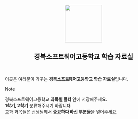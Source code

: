 <div align="center">
  <img src="https://github.com/PDS-gbsw/.github/assets/133763382/685a0f82-ea05-4875-9ef4-5b8fba51def9"  width="120px"/>
  
  ## 경북소프트웨어고등학교 학습 자료실
</div>  <br/>

이곳은 여러분이 가꾸는 **경북소프트웨어고등학교 학습 자료실**입니다.   
> [!Note]
경북소프트웨어고등학교 **과목별 폴더** 안에 저장해주세요.   
**1학기, 2학기** 분류해주시기 바랍니다.   
교과 과목들은 선생님께서 **중요하다 하신 부분들**을 넣어주세요.
